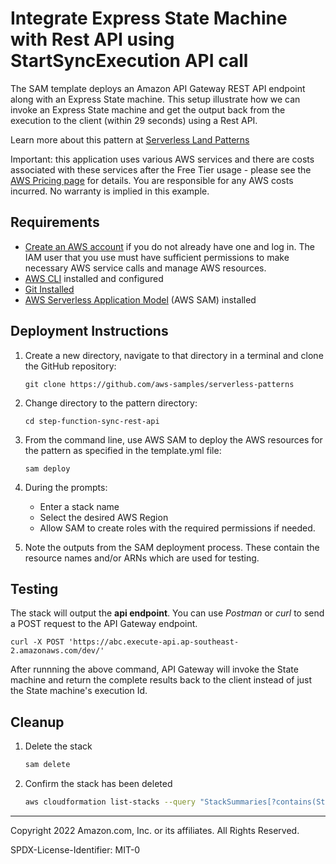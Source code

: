# Integrate Express State Machine with Rest API using StartSyncExecution API call

The SAM template deploys an Amazon API Gateway REST API endpoint along with an Express State machine. This setup illustrate how we can invoke an Express State machine and get the output back from the execution to the client (within 29 seconds) using a Rest API. 

Learn more about this pattern at [Serverless Land Patterns](https://serverlessland.com/patterns/step-function-sync-rest-api)

Important: this application uses various AWS services and there are costs associated with these services after the Free Tier usage - please see the [AWS Pricing page](https://aws.amazon.com/pricing/) for details. You are responsible for any AWS costs incurred. No warranty is implied in this example.

## Requirements

* [Create an AWS account](https://portal.aws.amazon.com/gp/aws/developer/registration/index.html) if you do not already have one and log in. The IAM user that you use must have sufficient permissions to make necessary AWS service calls and manage AWS resources.
* [AWS CLI](https://docs.aws.amazon.com/cli/latest/userguide/install-cliv2.html) installed and configured
* [Git Installed](https://git-scm.com/book/en/v2/Getting-Started-Installing-Git)
* [AWS Serverless Application Model](https://docs.aws.amazon.com/serverless-application-model/latest/developerguide/serverless-sam-cli-install.html) (AWS SAM) installed

## Deployment Instructions

1. Create a new directory, navigate to that directory in a terminal and clone the GitHub repository:
    ``` 
    git clone https://github.com/aws-samples/serverless-patterns
    ```
2. Change directory to the pattern directory:
    ```
    cd step-function-sync-rest-api
    ```
3. From the command line, use AWS SAM to deploy the AWS resources for the pattern as specified in the template.yml file:
    ```
    sam deploy 
    ```
4. During the prompts:
    * Enter a stack name
    * Select the desired AWS Region
    * Allow SAM to create roles with the required permissions if needed.

5. Note the outputs from the SAM deployment process. These contain the resource names and/or ARNs which are used for testing.

## Testing

The stack will output the **api endpoint**. You can use *Postman* or *curl* to send a POST request to the API Gateway endpoint.
   
```
curl -X POST 'https://abc.execute-api.ap-southeast-2.amazonaws.com/dev/'
```
After runnning the above command, API Gateway will invoke the State machine and return the complete results back to the client instead of just the State machine's execution Id. 

## Cleanup
 
1. Delete the stack
    ```bash
    sam delete
    ```
2. Confirm the stack has been deleted
    ```bash
    aws cloudformation list-stacks --query "StackSummaries[?contains(StackName,'STACK_NAME')].StackStatus"
    ```
----
Copyright 2022 Amazon.com, Inc. or its affiliates. All Rights Reserved.

SPDX-License-Identifier: MIT-0